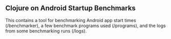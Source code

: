 ## Clojure on Android Startup Benchmarks

This contains a tool for benchmarking Android app start times (/benchmarker), a few benchmark programs used (/programs), and the logs from some benchmarking runs (/logs).
